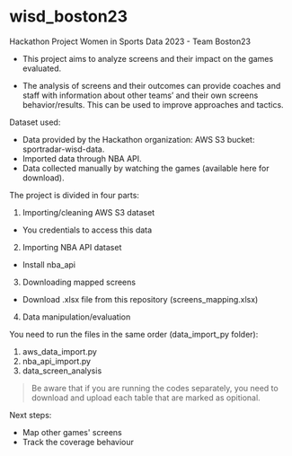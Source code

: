 # wisd_boston23
Hackathon Project Women in Sports Data 2023 - Team Boston23

- This project aims to analyze screens and their impact on the games evaluated.

- The analysis of screens and their outcomes can provide coaches and staff with information about other teams’ and their own screens behavior/results. This can be used to improve approaches and tactics.

Dataset used:
- Data provided by the Hackathon organization: AWS S3 bucket: sportradar-wisd-data.
- Imported data through NBA API.
- Data collected manually by watching the games (available here for download).

The project is divided in four parts:
1. Importing/cleaning AWS S3 dataset
  - You credentials to access this data
2. Importing NBA API dataset
  - Install nba_api
3. Downloading mapped screens 
  - Download .xlsx file from this repository (screens_mapping.xlsx)
4. Data manipulation/evaluation

You need to run the files in the same order (data_import_py folder):
1. aws_data_import.py
2. nba_api_import.py
3. data_screen_analysis
> Be aware that if you are running the codes separately, you need to download and upload each table that are marked as opitional.

Next steps:
- Map other games' screens
- Track the coverage behaviour
